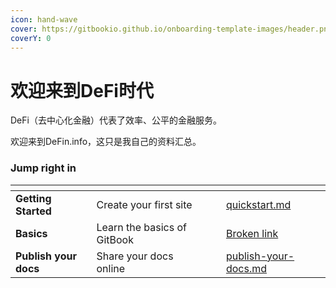```yaml
---
icon: hand-wave
cover: https://gitbookio.github.io/onboarding-template-images/header.png
coverY: 0
---
```


# 欢迎来到DeFi时代

DeFi（去中心化金融）代表了效率、公平的金融服务。

欢迎来到DeFin.info，这只是我自己的资料汇总。



### Jump right in

<table data-view="cards"><thead><tr><th></th><th></th><th data-hidden data-card-cover data-type="files"></th><th data-hidden></th><th data-hidden data-card-target data-type="content-ref"></th></tr></thead><tbody><tr><td><strong>Getting Started</strong></td><td>Create your first site</td><td></td><td></td><td><a href="get-started/quickstart.md">quickstart.md</a></td></tr><tr><td><strong>Basics</strong></td><td>Learn the basics of GitBook</td><td></td><td></td><td><a href="broken-reference">Broken link</a></td></tr><tr><td><strong>Publish your docs</strong></td><td>Share your docs online</td><td></td><td></td><td><a href="get-started/publish-your-docs.md">publish-your-docs.md</a></td></tr></tbody></table>
